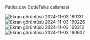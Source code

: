 Patika.dev CodeTalks calismasi

![Ekran görüntüsü 2024-11-03 160131](https://github.com/user-attachments/assets/59c9561d-9834-445a-913b-0491ebb15fc2)
![Ekran görüntüsü 2024-11-03 160226](https://github.com/user-attachments/assets/8997c53b-f073-4499-8c21-7b28f221ae14)
![Ekran görüntüsü 2024-11-03 160312](https://github.com/user-attachments/assets/0e5a2071-b4d7-478c-8cda-0550633df4a4)
![Ekran görüntüsü 2024-11-03 160627](https://github.com/user-attachments/assets/63b22469-f9c4-4349-99fa-3e779e82c030)
